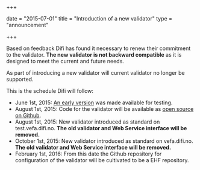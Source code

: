 +++

date = "2015-07-01"
title = "Introduction of a new validator"
type = "announcement"

+++

Based on feedback Difi has found it necessary to renew their commitment to the validator. **The new validator is not backward compatible** as it is designed to meet the current and future needs.

As part of introducing a new validator will current validator no longer be supported.

This is the schedule Difi will follow:

* June 1st, 2015: [An early version](http://vefa.difi.no/validator2/) was made available for testing.
* August 1st, 2015: Code for the validator will be available as [open source on Github](https://github.com/difi/vefa-validator).
* August 1st, 2015: New validator introduced as standard on test.vefa.difi.no. **The old validator and Web Service interface will be removed.**
* October 1st, 2015: New validator introduced as standard on vefa.difi.no. **The old validator and Web Service interface will be removed.**
* February 1st, 2016: From this date the Github repository for configuration of the validator will be cultivated to be a EHF repository.
